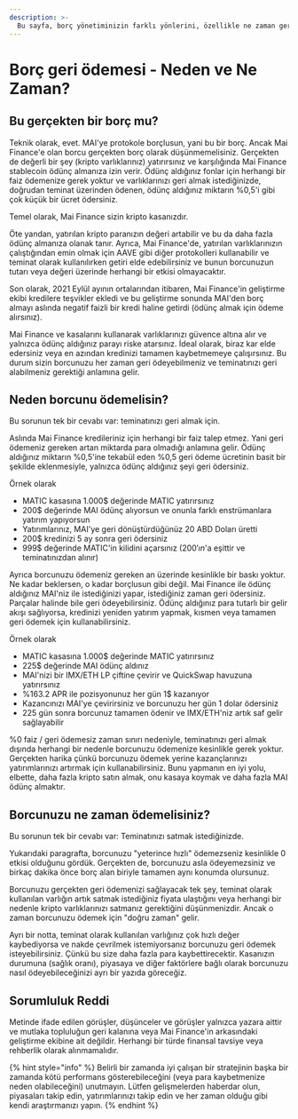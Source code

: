 ```yaml
---
description: >-
  Bu sayfa, borç yönetiminizin farklı yönlerini, özellikle ne zaman geri ödemeyi düşünmeniz gerektiğini ve aynı zamanda neden geri ödemeniz gerektiğini sunar.
---
```


# Borç geri ödemesi - Neden ve Ne Zaman?

## Bu gerçekten bir borç mu?

Teknik olarak, evet. MAI'ye protokole borçlusun, yani bu bir borç. Ancak Mai Finance'e olan borcu gerçekten borç olarak düşünmemelisiniz. Gerçekten de değerli bir şey (kripto varlıklarınız) yatırırsınız ve karşılığında Mai Finance stablecoin ödünç almanıza izin verir. Ödünç aldığınız fonlar için herhangi bir faiz ödemenize gerek yoktur ve varlıklarınızı geri almak istediğinizde, doğrudan teminat üzerinden ödenen, ödünç aldığınız miktarın %0,5'i gibi çok küçük bir ücret ödersiniz.

Temel olarak, Mai Finance sizin kripto kasanızdır.

Öte yandan, yatırılan kripto paranızın değeri artabilir ve bu da daha fazla ödünç almanıza olanak tanır. Ayrıca, Mai Finance'de, yatırılan varlıklarınızın çalıştığından emin olmak için AAVE gibi diğer protokolleri kullanabilir ve teminat olarak kullanılırken getiri elde edebilirsiniz ve bunun borcunuzun tutarı veya değeri üzerinde herhangi bir etkisi olmayacaktır.

Son olarak, 2021 Eylül ayının ortalarından itibaren, Mai Finance'in geliştirme ekibi kredilere teşvikler ekledi ve bu geliştirme sonunda MAI'den borç almayı aslında negatif faizli bir kredi haline getirdi (ödünç almak için ödeme alırsınız).

Mai Finance ve kasalarını kullanarak varlıklarınızı güvence altına alır ve yalnızca ödünç aldığınız parayı riske atarsınız. İdeal olarak, biraz kar elde edersiniz veya en azından kredinizi tamamen kaybetmemeye çalışırsınız. Bu durum sizin borcunuzu her zaman geri ödeyebilmeniz ve teminatınızı geri alabilmeniz gerektiği anlamına gelir.

## Neden borcunu ödemelisin?

Bu sorunun tek bir cevabı var: teminatınızı geri almak için.

Aslında Mai Finance kredileriniz için herhangi bir faiz talep etmez. Yani geri ödemeniz gereken artan miktarda para olmadığı anlamına gelir. Ödünç aldığınız miktarın %0,5'ine tekabül eden %0,5 geri ödeme ücretinin basit bir şekilde eklenmesiyle, yalnızca ödünç aldığınız şeyi geri ödersiniz.

Örnek olarak

* MATIC kasasına 1.000$ değerinde MATIC yatırırsınız
* 200$ değerinde MAI ödünç alıyorsun ve onunla farklı enstrümanlara yatırım yapıyorsun
* Yatırımlarınız, MAI'ye geri dönüştürdüğünüz 20 ABD Doları üretti
* 200$ kredinizi 5 ay sonra geri ödersiniz
* 999$ değerinde MATIC'in kilidini açarsınız (200$'ın %0.5'i 1$'a eşittir ve teminatınızdan alınır)

Ayrıca borcunuzu ödemeniz gereken an üzerinde kesinlikle bir baskı yoktur. Ne kadar beklersen, o kadar borçlusun gibi değil. Mai Finance ile ödünç aldığınız MAI'niz ile istediğinizi yapar, istediğiniz zaman geri ödersiniz. Parçalar halinde bile geri ödeyebilirsiniz. Ödünç aldığınız para tutarlı bir gelir akışı sağlıyorsa, kredinizi yeniden yatırım yapmak, kısmen veya tamamen geri ödemek için kullanabilirsiniz.

Örnek olarak

* MATIC kasasına 1.000$ değerinde MATIC yatırırsınız
* 225$ değerinde MAI ödünç aldınız
* MAI'nizi bir IMX/ETH LP çiftine çevirir ve QuickSwap havuzuna yatırırsınız
* %163.2 APR ile pozisyonunuz her gün 1$ kazanıyor
* Kazancınızı MAI'ye çevirirsiniz ve borcunuzu her gün 1 dolar ödersiniz
* 225 gün sonra borcunuz tamamen ödenir ve IMX/ETH'niz artık saf gelir sağlayabilir

%0 faiz / geri ödemesiz zaman sınırı nedeniyle, teminatınızı geri almak dışında herhangi bir nedenle borcunuzu ödemenize kesinlikle gerek yoktur. Gerçekten harika çünkü borcunuzu ödemek yerine kazançlarınızı yatırımlarınızı artırmak için kullanabilirsiniz. Bunu yapmanın en iyi yolu, elbette, daha fazla kripto satın almak, onu kasaya koymak ve daha fazla MAI ödünç almaktır.

## Borcunuzu ne zaman ödemelisiniz?

Bu sorunun tek bir cevabı var: Teminatınızı satmak istediğinizde.

Yukarıdaki paragrafta, borcunuzu "yeterince hızlı" ödemezseniz kesinlikle 0 etkisi olduğunu gördük. Gerçekten de, borcunuzu asla ödeyemezsiniz ve birkaç dakika önce borç alan biriyle tamamen aynı konumda olursunuz.

Borcunuzu gerçekten geri ödemenizi sağlayacak tek şey, teminat olarak kullanılan varlığın artık satmak istediğiniz fiyata ulaştığını veya herhangi bir nedenle kripto varlıklarınızı satmanız gerektiğini düşünmenizdir. Ancak o zaman borcunuzu ödemek için "doğru zaman" gelir.

Ayrı bir notta, teminat olarak kullanılan varlığınız çok hızlı değer kaybediyorsa ve nakde çevrilmek istemiyorsanız borcunuzu geri ödemek isteyebilirsiniz. Çünkü bu size daha fazla para kaybettirecektir. Kasanızın durumuna (sağlık oranı), piyasaya ve diğer faktörlere bağlı olarak borcunuzu nasıl ödeyebileceğinizi ayrı bir yazıda göreceğiz.

## Sorumluluk Reddi

Metinde ifade edilen görüşler, düşünceler ve görüşler yalnızca yazara aittir ve mutlaka topluluğun geri kalanına veya Mai Finance'in arkasındaki geliştirme ekibine ait değildir. Herhangi bir türde finansal tavsiye veya rehberlik olarak alınmamalıdır.

{% hint style="info" %}
Belirli bir zamanda iyi çalışan bir stratejinin başka bir zamanda kötü performans gösterebileceğini (veya para kaybetmenize neden olabileceğini) unutmayın. Lütfen gelişmelerden haberdar olun, piyasaları takip edin, yatırımlarınızı takip edin ve her zaman olduğu gibi kendi araştırmanızı yapın.
{% endhint %}
